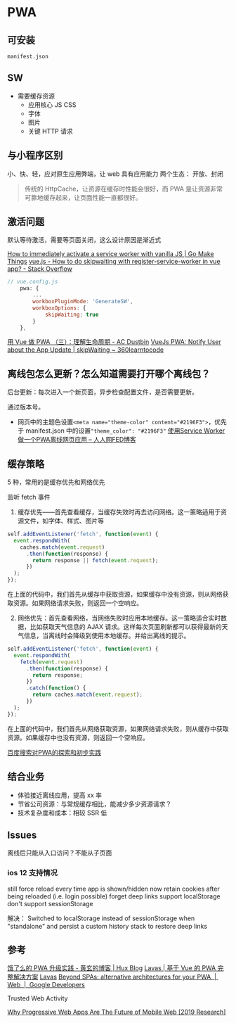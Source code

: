 # PWA

## 可安装
`manifest.json`

## SW

- 需要缓存资源
    - 应用核心 JS CSS
    - 字体
    - 图片
    - 关键 HTTP 请求

## 与小程序区别

小、快、轻，应对原生应用弊端，让 web 具有应用能力
两个生态： 开放、封闭

> 传统的 HttpCache，让资源在缓存时性能会很好，而 PWA 是让资源非常可靠地缓存起来，让页面性能一直都很好。

## 激活问题

默认等待激活，需要等页面关闭，这么设计原因是渐近式

[How to immediately activate a service worker with vanilla JS | Go Make Things](https://gomakethings.com/how-to-immediately-activate-a-service-worker-with-vanilla-js/)
[vue.js - How to do skipwaiting with register-service-worker in vue app? - Stack Overflow](https://stackoverflow.com/a/56569087/5657916)
```js
// vue.config.js
    pwa: {
        ...
        workboxPluginMode: 'GenerateSW',
        workboxOptions: {
            skipWaiting: true
        }
    },
```

[用 Vue 做 PWA （三）：理解生命周期 - AC Dustbin](https://allanchain.github.io/blog/post/vue-pwa-3/)
[VueJs PWA: Notify User about the App Update | skipWaiting ~ 360learntocode](https://www.360learntocode.com/2020/12/vuejs-pwa-notify-user-of-app-update.html)

## 离线包怎么更新？怎么知道需要打开哪个离线包？

后台更新：每次进入一个新页面，异步检查配置文件，是否需要更新。

通过版本号。

* 网页中的主题色设置`<meta name="theme-color" content="#2196F3">`，优先于 manifest.json 中的设置`"theme_color": "#2196F3"`
[使用Service Worker做一个PWA离线网页应用 – 人人网FED博客](https://fed.renren.com/2017/10/04/service-worker/)

## 缓存策略

5 种，常用的是缓存优先和网络优先

监听 fetch 事件

1. 缓存优先——首先查看缓存，当缓存失效时再去访问网络。这一策略适用于资源文件，如字体、样式、图片等

```js
self.addEventListener('fetch', function(event) {
  event.respondWith(
    caches.match(event.request)
      .then(function(response) {
        return response || fetch(event.request);
      })
  );
});
```

在上面的代码中，我们首先从缓存中获取资源，如果缓存中没有资源，则从网络获取资源。如果网络请求失败，则返回一个空响应。

2. 网络优先：首先查看网络，当网络失败时应用本地缓存。这一策略适合实时数据，比如获取天气信息的 AJAX 请求。这样每次页面刷新都可以获得最新的天气信息，当离线时会降级到使用本地缓存。并给出离线的提示。

```js
self.addEventListener('fetch', function(event) {
  event.respondWith(
    fetch(event.request)
      .then(function(response) {
        return response;
      })
      .catch(function() {
        return caches.match(event.request);
      })
  );
});
```

在上面的代码中，我们首先从网络获取资源，如果网络请求失败，则从缓存中获取资源。如果缓存中也没有资源，则返回一个空响应。

[百度搜索对PWA的探索和初步实践](http://www.infoq.com/cn/articles/exploration-and-practice-of-baidu-search-for-pwa)

## 结合业务

- 体验接近离线应用，提高 xx 率
- 节省公司资源：与常规缓存相比，能减少多少资源请求？
- 技术复杂度和成本：相较 SSR 低

## Issues

离线后只能从入口访问？不能从子页面

### ios 12 支持情况
 still force reload every time app is shown/hidden
 now retain cookies after being reloaded (i.e. login possible)
 forget deep links
 support localStorage
 don't support sessionStorage

 解决：
Switched to localStorage instead of sessionStorage when "standalone" and persist a custom history stack to restore deep links 

## 参考

[饿了么的 PWA 升级实践 - 黄玄的博客 | Hux Blog](https://huangxuan.me/2017/07/12/upgrading-eleme-to-pwa/#%25E5%25A4%259A%25E9%25A1%25B5%25E5%25BA%2594%25E7%2594%25A8vuepwa)
[Lavas | 基于 Vue 的 PWA 完整解决方案](https://lavas.baidu.com/)
[Lavas](https://github.com/lavas-project)
[Beyond SPAs: alternative architectures for your PWA  |  Web  |  Google Developers](https://developers.google.com/web/updates/2018/05/beyond-spa)

Trusted Web Activity

[Why Progressive Web Apps Are The Future of Mobile Web [2019 Research]](https://ymedialabs.com/progressive-web-apps)